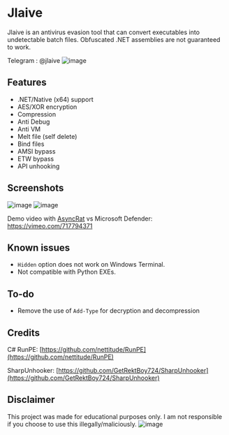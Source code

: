 # Jlaive

Jlaive is an antivirus evasion tool that can convert executables into undetectable batch files. Obfuscated .NET assemblies are not guaranteed to work.

Telegram : @jlaive
![image](https://user-images.githubusercontent.com/119069565/204140501-79581722-5d97-41f5-a1dc-690812c8b17b.png)


## Features
- .NET/Native (x64) support
- AES/XOR encryption
- Compression
- Anti Debug
- Anti VM
- Melt file (self delete)
- Bind files
- AMSI bypass
- ETW bypass
- API unhooking

## Screenshots

![image](https://user-images.githubusercontent.com/119069565/204138386-4fe36a08-106b-4671-9679-37b8d5f11068.png)
![image](https://media.discordapp.net/attachments/961905736139554876/982925618377281536/unknown.png)

Demo video with [AsyncRat](https://github.com/NYAN-x-CAT/AsyncRAT-C-Sharp) vs Microsoft Defender: https://vimeo.com/717794371



## Known issues

- `Hidden` option does not work on Windows Terminal.
- Not compatible with Python EXEs.

## To-do

- Remove the use of `Add-Type` for decryption and decompression

## Credits

C# RunPE: [https://github.com/nettitude/RunPE](https://github.com/nettitude/RunPE)

SharpUnhooker: [https://github.com/GetRektBoy724/SharpUnhooker](https://github.com/GetRektBoy724/SharpUnhooker)

## Disclaimer
This project was made for educational purposes only. I am not responsible if you choose to use this illegally/maliciously.
![image](https://media.discordapp.net/attachments/959762900443070485/987900379863846962/Untitled.png)
